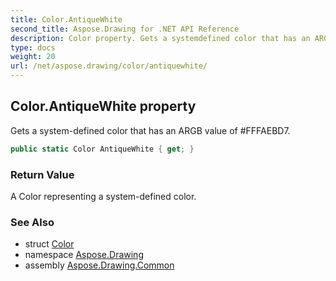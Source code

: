 ```yaml
---
title: Color.AntiqueWhite
second_title: Aspose.Drawing for .NET API Reference
description: Color property. Gets a systemdefined color that has an ARGB value of FFFAEBD7
type: docs
weight: 20
url: /net/aspose.drawing/color/antiquewhite/
---
```

## Color.AntiqueWhite property

Gets a system-defined color that has an ARGB value of #FFFAEBD7.

```csharp
public static Color AntiqueWhite { get; }
```

### Return Value

A Color representing a system-defined color.

### See Also

* struct [Color](../)
* namespace [Aspose.Drawing](../../color/)
* assembly [Aspose.Drawing.Common](../../../)


